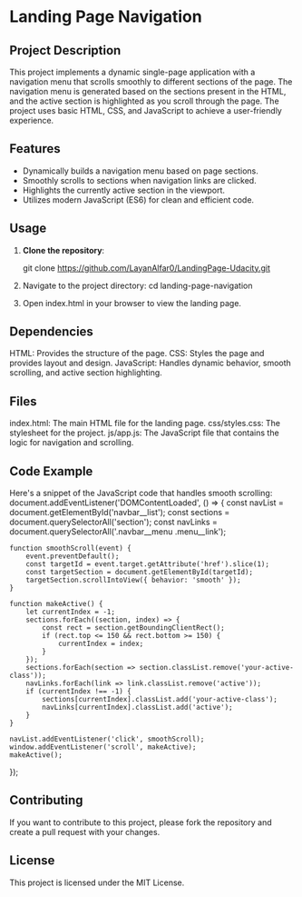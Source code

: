 # Landing Page Navigation

## Project Description

This project implements a dynamic single-page application with a navigation menu that scrolls smoothly to different sections of the page. The navigation menu is generated based on the sections present in the HTML, and the active section is highlighted as you scroll through the page. The project uses basic HTML, CSS, and JavaScript to achieve a user-friendly experience.

## Features

- Dynamically builds a navigation menu based on page sections.
- Smoothly scrolls to sections when navigation links are clicked.
- Highlights the currently active section in the viewport.
- Utilizes modern JavaScript (ES6) for clean and efficient code.

## Usage

1. **Clone the repository**:

   git clone https://github.com/LayanAlfar0/LandingPage-Udacity.git
2. Navigate to the project directory:
 cd landing-page-navigation
3. Open index.html in your browser to view the landing page.

## Dependencies
HTML: Provides the structure of the page.
CSS: Styles the page and provides layout and design.
JavaScript: Handles dynamic behavior, smooth scrolling, and active section highlighting.

## Files
index.html: The main HTML file for the landing page.
css/styles.css: The stylesheet for the project.
js/app.js: The JavaScript file that contains the logic for navigation and scrolling.

## Code Example
Here's a snippet of the JavaScript code that handles smooth scrolling:
document.addEventListener('DOMContentLoaded', () => {
    const navList = document.getElementById('navbar__list');
    const sections = document.querySelectorAll('section');
    const navLinks = document.querySelectorAll('.navbar__menu .menu__link');

    function smoothScroll(event) {
        event.preventDefault();
        const targetId = event.target.getAttribute('href').slice(1);
        const targetSection = document.getElementById(targetId);
        targetSection.scrollIntoView({ behavior: 'smooth' });
    }

    function makeActive() {
        let currentIndex = -1;
        sections.forEach((section, index) => {
            const rect = section.getBoundingClientRect();
            if (rect.top <= 150 && rect.bottom >= 150) {
                currentIndex = index;
            }
        });
        sections.forEach(section => section.classList.remove('your-active-class'));
        navLinks.forEach(link => link.classList.remove('active'));
        if (currentIndex !== -1) {
            sections[currentIndex].classList.add('your-active-class');
            navLinks[currentIndex].classList.add('active');
        }
    }

    navList.addEventListener('click', smoothScroll);
    window.addEventListener('scroll', makeActive);
    makeActive();
});
## Contributing
If you want to contribute to this project, please fork the repository and create a pull request with your changes.

## License
This project is licensed under the MIT License.